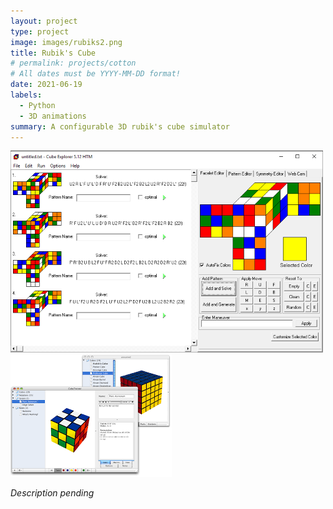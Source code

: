 ```yaml
---
layout: project
type: project
image: images/rubiks2.png
title: Rubik's Cube
# permalink: projects/cotton
# All dates must be YYYY-MM-DD format!
date: 2021-06-19
labels:
  - Python
  - 3D animations
summary: A configurable 3D rubik's cube simulator 
---
```

<div class="ui small rounded images">
  <img class="ui image" src="../images/rubiks3.jpg">
  <img class="ui image" src="../images/rubiks4.jpg">
</div>

*Description pending*

